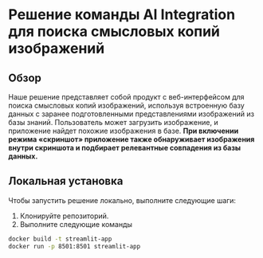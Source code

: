 # Решение команды AI Integration для поиска смысловых копий изображений 
## Обзор 
Наше решение представляет собой продукт с веб-интерфейсом для поиска смысловых копий изображений, используя встроенную базу данных с заранее подготовленными представлениями изображений из базы знаний.
Пользователь может загрузить изображение, и приложение найдет похожие изображения в базе.
**При включении режима «скриншот» приложение также обнаруживает изображения внутри скриншота и подбирает релевантные совпадения из базы данных.**

## Локальная установка
Чтобы запустить решение локально, выполните следующие шаги:
1. Клонируйте репозиторий.
2. Выполните следующие команды
 ```bash
docker build -t streamlit-app
docker run -p 8501:8501 streamlit-app
```
